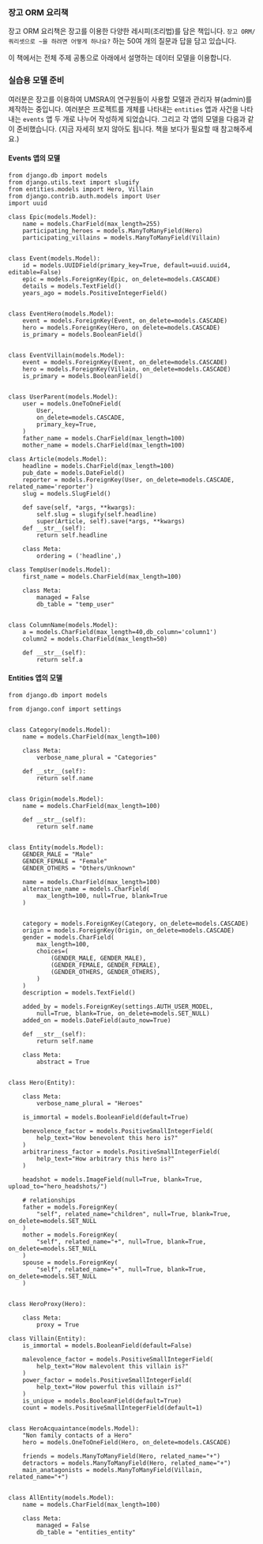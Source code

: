 ### 장고 ORM 요리책


장고 ORM 요리책은 장고를 이용한 다양한 레시피(조리법)를 담은 책입니다. `장고 ORM/쿼리셋으로 ~을 하려면 어떻게 하나요?` 하는 50여 개의 질문과 답을 담고 있습니다.

이 책에서는 전체 주제 공통으로 아래에서 설명하는 데이터 모델을 이용합니다.


### 실습용 모델 준비

여러분은 장고를 이용하여 UMSRA의 연구원들이 사용할 모델과 관리자 뷰(admin)를 제작하는 중입니다. 여러분은 프로젝트를 개체를 나타내는 `entities` 앱과 사건을 나타내는 `events` 앱 두 개로 나누어 작성하게 되었습니다. 그리고 각 앱의 모델을 다음과 같이 준비했습니다. (지금 자세히 보지 않아도 됩니다. 책을 보다가 필요할 때 참고해주세요.)


#### Events 앱의 모델


    from django.db import models
    from django.utils.text import slugify
    from entities.models import Hero, Villain
    from django.contrib.auth.models import User
    import uuid
    
    class Epic(models.Model):
        name = models.CharField(max_length=255)
        participating_heroes = models.ManyToManyField(Hero)
        participating_villains = models.ManyToManyField(Villain)
    
    
    class Event(models.Model):
        id = models.UUIDField(primary_key=True, default=uuid.uuid4, editable=False)
        epic = models.ForeignKey(Epic, on_delete=models.CASCADE)
        details = models.TextField()
        years_ago = models.PositiveIntegerField()
    
    
    class EventHero(models.Model):
        event = models.ForeignKey(Event, on_delete=models.CASCADE)
        hero = models.ForeignKey(Hero, on_delete=models.CASCADE)
        is_primary = models.BooleanField()
    
    
    class EventVillain(models.Model):
        event = models.ForeignKey(Event, on_delete=models.CASCADE)
        hero = models.ForeignKey(Villain, on_delete=models.CASCADE)
        is_primary = models.BooleanField()
    
    
    class UserParent(models.Model):
        user = models.OneToOneField(
            User,
            on_delete=models.CASCADE,
            primary_key=True,
        )
        father_name = models.CharField(max_length=100)
        mother_name = models.CharField(max_length=100)
    
    class Article(models.Model):
        headline = models.CharField(max_length=100)
        pub_date = models.DateField()
        reporter = models.ForeignKey(User, on_delete=models.CASCADE, related_name='reporter')
        slug = models.SlugField()
    
        def save(self, *args, **kwargs):
            self.slug = slugify(self.headline)
            super(Article, self).save(*args, **kwargs)
        def __str__(self):
            return self.headline
    
        class Meta:
            ordering = ('headline',)
    
    class TempUser(models.Model):
        first_name = models.CharField(max_length=100)
    
        class Meta:
            managed = False
            db_table = "temp_user"


    class ColumnName(models.Model):
        a = models.CharField(max_length=40,db_column='column1')
        column2 = models.CharField(max_length=50)
    
        def __str__(self):
            return self.a


#### Entities 앱의 모델

    from django.db import models

    from django.conf import settings
    
    
    class Category(models.Model):
        name = models.CharField(max_length=100)
    
        class Meta:
            verbose_name_plural = "Categories"
    
        def __str__(self):
            return self.name
    
    
    class Origin(models.Model):
        name = models.CharField(max_length=100)
    
        def __str__(self):
            return self.name
    
    
    class Entity(models.Model):
        GENDER_MALE = "Male"
        GENDER_FEMALE = "Female"
        GENDER_OTHERS = "Others/Unknown"
    
        name = models.CharField(max_length=100)
        alternative_name = models.CharField(
            max_length=100, null=True, blank=True
        )
    
    
        category = models.ForeignKey(Category, on_delete=models.CASCADE)
        origin = models.ForeignKey(Origin, on_delete=models.CASCADE)
        gender = models.CharField(
            max_length=100,
            choices=(
                (GENDER_MALE, GENDER_MALE),
                (GENDER_FEMALE, GENDER_FEMALE),
                (GENDER_OTHERS, GENDER_OTHERS),
            )
        )
        description = models.TextField()
    
        added_by = models.ForeignKey(settings.AUTH_USER_MODEL,
            null=True, blank=True, on_delete=models.SET_NULL)
        added_on = models.DateField(auto_now=True)
    
        def __str__(self):
            return self.name
    
        class Meta:
            abstract = True
    
    
    class Hero(Entity):
    
        class Meta:
            verbose_name_plural = "Heroes"
    
        is_immortal = models.BooleanField(default=True)
    
        benevolence_factor = models.PositiveSmallIntegerField(
            help_text="How benevolent this hero is?"
        )
        arbitrariness_factor = models.PositiveSmallIntegerField(
            help_text="How arbitrary this hero is?"
        )
    
        headshot = models.ImageField(null=True, blank=True, upload_to="hero_headshots/")
    
        # relationships
        father = models.ForeignKey(
            "self", related_name="children", null=True, blank=True, on_delete=models.SET_NULL
        )
        mother = models.ForeignKey(
            "self", related_name="+", null=True, blank=True, on_delete=models.SET_NULL
        )
        spouse = models.ForeignKey(
            "self", related_name="+", null=True, blank=True, on_delete=models.SET_NULL
        )
    
    
    class HeroProxy(Hero):
    
        class Meta:
            proxy = True
    
    class Villain(Entity):
        is_immortal = models.BooleanField(default=False)
    
        malevolence_factor = models.PositiveSmallIntegerField(
            help_text="How malevolent this villain is?"
        )
        power_factor = models.PositiveSmallIntegerField(
            help_text="How powerful this villain is?"
        )
        is_unique = models.BooleanField(default=True)
        count = models.PositiveSmallIntegerField(default=1)
    
    
    class HeroAcquaintance(models.Model):
        "Non family contacts of a Hero"
        hero = models.OneToOneField(Hero, on_delete=models.CASCADE)
    
        friends = models.ManyToManyField(Hero, related_name="+")
        detractors = models.ManyToManyField(Hero, related_name="+")
        main_anatagonists = models.ManyToManyField(Villain, related_name="+")
    
    
    class AllEntity(models.Model):
        name = models.CharField(max_length=100)
    
        class Meta:
            managed = False
            db_table = "entities_entity"
